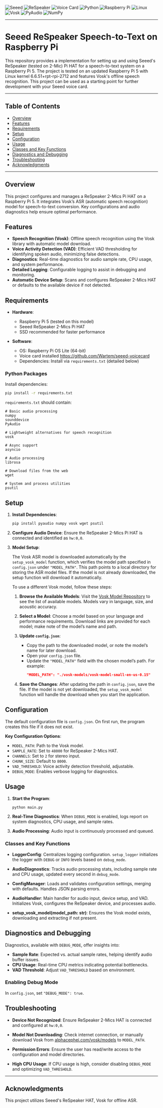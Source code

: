 ![Seeed](https://img.shields.io/badge/Seeed-ReSpeaker-brightgreen)
![ReSpeaker](https://img.shields.io/badge/ReSpeaker-2--Mic%20Pi%20HAT-blue)
![Voice Card](https://img.shields.io/badge/Voice%20Card-seeed--2mic--voicecard-orange)
![Python](https://img.shields.io/badge/Python-3.8%2B-blue.svg)
![Raspberry Pi](https://img.shields.io/badge/Raspberry%20Pi-5-brightgreen.svg)
![Linux](https://img.shields.io/badge/Linux-6.6.51%2B-orange.svg)
![Vosk](https://img.shields.io/badge/Vosk-Offline%20ASR-yellow.svg)
![PyAudio](https://img.shields.io/badge/PyAudio-0.2.11-lightgrey.svg)
![NumPy](https://img.shields.io/badge/NumPy-1.21%2B-red.svg)

---

# Seeed ReSpeaker Speech-to-Text on Raspberry Pi

This repository provides a implementation for setting up and using Seeed's ReSpeaker (tested on 2-Mic) Pi HAT for a speech-to-text system on a Raspberry Pi 5. The project is tested on an updated Raspberry Pi 5 with Linux kernel 6.6.51+rpt-rpi-2712 and features Vosk's offline speech recognition. This project can be used as a starting point for further development with your Seeed voice card.

---

## Table of Contents

- [Overview](#overview)
- [Features](#features)
- [Requirements](#requirements)
- [Setup](#setup)
- [Configuration](#configuration)
- [Usage](#usage)
- [Classes and Key Functions](#classes-and-key-functions)
- [Diagnostics and Debugging](#diagnostics-and-debugging)
- [Troubleshooting](#troubleshooting)
- [Acknowledgments](#acknowledgments)

---

## Overview

This project configures and manages a ReSpeaker 2-Mics Pi HAT on a Raspberry Pi 5. It integrates Vosk’s ASR (automatic speech recognition) model for speech-to-text conversion. Key configurations and audio diagnostics help ensure optimal performance.

## Features

- **Speech Recognition (Vosk)**: Offline speech recognition using the Vosk library with automatic model download.
- **Voice Activity Detection (VAD)**: Efficient VAD thresholding for identifying spoken audio, minimizing false detections.
- **Diagnostics**: Real-time diagnostics for audio sample rate, CPU usage, and system performance.
- **Detailed Logging**: Configurable logging to assist in debugging and monitoring.
- **Automatic Device Setup**: Scans and configures ReSpeaker 2-Mics HAT or defaults to the available device if not detected.

## Requirements

- **Hardware**:
  - Raspberry Pi 5 (tested on this model)
  - Seeed ReSpeaker 2-Mics Pi HAT
  - SSD recommended for faster performance

- **Software**:
  - OS: Raspberry Pi OS Lite (64-bit)
  - Voice card installed https://github.com/Wartem/seeed-voicecard
  - Dependencies: Install via `requirements.txt` (detailed below)

### Python Packages

Install dependencies:
```bash
pip install -r requirements.txt
```

`requirements.txt` should contain:
```
# Basic audio processing
numpy
sounddevice
PyAudio

# Lightweight alternatives for speech recognition
vosk

# Async support
asyncio

# Audio processing
librosa

# Download files from the web
wget

# System and process utilities
psutil
```

## Setup

1. **Install Dependencies**:
    ```bash
    pip install pyaudio numpy vosk wget psutil
    ```

2. **Configure Audio Device**:
   Ensure the ReSpeaker 2-Mics Pi HAT is connected and identified as `hw:0,0`.

3. **Model Setup**:

   The Vosk ASR model is downloaded automatically by the `setup_vosk_model` function, which verifies the model path specified in `config.json` under `"MODEL_PATH"`. This path points to a local directory for storing the ASR model files. If the model is not already downloaded, the setup function will download it automatically.

   To use a different Vosk model, follow these steps:

   1. **Browse the Available Models**: Visit the [Vosk Model Repository](https://alphacephei.com/vosk/models) to see the list of available models. Models vary in language, size, and acoustic accuracy.
   
   2. **Select a Model**: Choose a model based on your language and performance requirements. Download links are provided for each model; make note of the model’s name and path.

   3. **Update `config.json`**:
      - Copy the path to the downloaded model, or note the model’s name for later download.
      - Open your `config.json` file.
      - Update the `"MODEL_PATH"` field with the chosen model’s path. For example:
        ```json
        "MODEL_PATH": "./vosk-models/vosk-model-small-en-us-0.15"
        ```

   4. **Save the Changes**: After updating the path in `config.json`, save the file. If the model is not yet downloaded, the `setup_vosk_model` function will handle the download when you start the application.

## Configuration

The default configuration file is `config.json`. On first run, the program creates this file if it does not exist.

**Key Configuration Options**:
- `MODEL_PATH`: Path to the Vosk model.
- `SAMPLE_RATE`: Set to `48000` for ReSpeaker 2-Mics HAT.
- `CHANNELS`: Set to `2` for stereo input.
- `CHUNK_SIZE`: Default to `8000`.
- `VAD_THRESHOLD`: Voice activity detection threshold, adjustable.
- `DEBUG_MODE`: Enables verbose logging for diagnostics.

## Usage

1. **Start the Program**:
   ```bash
   python main.py
   ```

2. **Real-Time Diagnostics**:
   When `DEBUG_MODE` is enabled, logs report on system diagnostics, CPU usage, and sample rates.

3. **Audio Processing**:
   Audio input is continuously processed and queued.

### Classes and Key Functions

- **LoggerConfig**:
  Centralizes logging configuration. `setup_logger` initializes the logger with `DEBUG` or `INFO` levels based on `debug_mode`.

- **AudioDiagnostics**:
  Tracks audio processing stats, including sample rate and CPU usage, updated every second in `debug_mode`.

- **ConfigManager**:
  Loads and validates configuration settings, merging with defaults. Handles JSON parsing errors.

- **AudioHandler**:
  Main handler for audio input, device setup, and VAD. Initializes Vosk, configures the ReSpeaker device, and processes audio.

- **setup_vosk_model(model_path: str)**:
  Ensures the Vosk model exists, downloading and extracting if not present.

## Diagnostics and Debugging

Diagnostics, available with `DEBUG_MODE`, offer insights into:
- **Sample Rate**: Expected vs. actual sample rates, helping identify audio buffer issues.
- **CPU Usage**: Real-time CPU metrics indicating potential bottlenecks.
- **VAD Threshold**: Adjust `VAD_THRESHOLD` based on environment.

### Enabling Debug Mode
In `config.json`, set `"DEBUG_MODE": true`.

## Troubleshooting

- **Device Not Recognized**:
  Ensure ReSpeaker 2-Mics HAT is connected and configured at `hw:0,0`.
  
- **Model Not Downloading**:
  Check internet connection, or manually download Vosk from [alphacephei.com/vosk/models](https://alphacephei.com/vosk/models) to `MODEL_PATH`.

- **Permission Errors**:
  Ensure the user has read/write access to the configuration and model directories.

- **High CPU Usage**:
  If CPU usage is high, consider disabling `DEBUG_MODE` and optimizing `VAD_THRESHOLD`.

---

## Acknowledgments

This project utilizes Seeed's ReSpeaker HAT, Vosk for offline ASR.